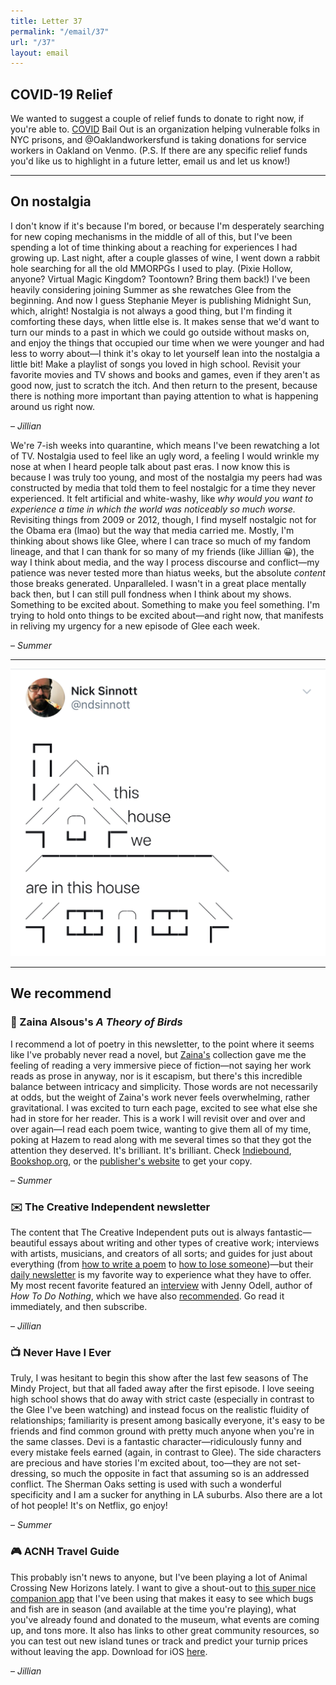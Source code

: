 ```yaml
---
title: Letter 37
permalink: "/email/37"
url: "/37"
layout: email
---
```


## COVID-19 Relief

We wanted to suggest a couple of relief funds to donate to right now, if you're able to. [COVID](https://www.covidbailout.org) Bail Out is an organization helping vulnerable folks in NYC prisons, and @Oaklandworkersfund is taking donations for service workers in Oakland on Venmo. (P.S. If there are any specific relief funds you'd like us to highlight in a future letter, email us and let us know!)

<hr>

## On nostalgia

I don't know if it's because I'm bored, or because I'm desperately searching for new coping mechanisms in the middle of all of this, but I've been spending a lot of time thinking about a reaching for experiences I had growing up. Last night, after a couple glasses of wine, I went down a rabbit hole searching for all the old MMORPGs I used to play. (Pixie Hollow, anyone? Virtual Magic Kingdom? Toontown? Bring them back!) I've been heavily considering joining Summer as she rewatches Glee from the beginning. And now I guess Stephanie Meyer is publishing Midnight Sun, which, alright! Nostalgia is not always a good thing, but I'm finding it comforting these days, when little else is. It makes sense that we'd want to turn our minds to a past in which we could go outside without masks on, and enjoy the things that occupied our time when we were younger and had less to worry about—I think it's okay to let yourself lean into the nostalgia a little bit! Make a playlist of songs you loved in high school. Revisit your favorite movies and TV shows and books and games, even if they aren't as good now, just to scratch the itch. And then return to the present, because there is nothing more important than paying attention to what is happening around us right now.

– *Jillian*

We're 7-ish weeks into quarantine, which means I've been rewatching a lot of TV. Nostalgia used to feel like an ugly word, a feeling I would wrinkle my nose at when I heard people talk about past eras. I now know this is because I was truly too young, and most of the nostalgia my peers had was constructed by media that told them to feel nostalgic for a time they never experienced. It felt artificial and white-washy, like *why would you want to experience a time in which the world was noticeably so much worse.* Revisiting things from 2009 or 2012, though, I find myself nostalgic not for the Obama era (lmao) but the way that media carried me. Mostly, I'm thinking about shows like Glee, where I can trace so much of my fandom lineage, and that I can thank for so many of my friends (like Jillian 😀), the way I think about media, and the way I process discourse and conflict—my patience was never tested more than hiatus weeks, but the absolute *content* those breaks generated. Unparalleled. I wasn't in a great place mentally back then, but I can still pull fondness when I think about my shows. Something to be excited about. Something to make you feel something. I'm trying to hold onto things to be excited about—and right now, that manifests in reliving my urgency for a new episode of Glee each week.

– *Summer*

<hr>

<a href="https://twitter.com/ndsinnott/status/1243730543302324227">
  <img src="/assets/images/tweets/37.jpeg" class="tweet">
</a>

<hr>

## We recommend

### 📖 Zaina Alsous's *A Theory of Birds*

I recommend a lot of poetry in this newsletter, to the point where it seems like I've probably never read a novel, but [Zaina's](https://zainaalsous.com/) collection gave me the feeling of reading a very immersive piece of fiction—not saying her work reads as prose in anyway, nor is it escapism, but there's this incredible balance between intricacy and simplicity. Those words are not necessarily at odds, but the weight of Zaina's work never feels overwhelming, rather gravitational. I was excited to turn each page, excited to see what else she had in store for her reader. This is a work I will revisit over and over and over again—I read each poem twice, wanting to give them all of my time, poking at Hazem to read along with me several times so that they got the attention they deserved. It's brilliant. It's brilliant. Check [Indiebound](https://www.indiebound.org/book/9781682261040), [Bookshop.org](https://bookshop.org/books/a-theory-of-birds-poems/9781682261040), or the [publisher's website](https://www.uapress.com/product/a-theory-of-birds/) to get your copy.

– *Summer*

### ✉️ The Creative Independent newsletter

The content that The Creative Independent puts out is always fantastic—beautiful essays about writing and other types of creative work; interviews with artists, musicians, and creators of all sorts; and guides for just about everything (from [how to write a poem](https://thecreativeindependent.com/guides/how-to-write-a-poem/) to [how to lose someone](https://thecreativeindependent.com/guides/how-to-lose-someone/))—but their [daily newsletter](https://thecreativeindependent.com/) is my favorite way to experience what they have to offer. My most recent favorite featured an [interview](https://thecreativeindependent.com/people/jenny-odell-on-taking-the-time-you-need-to-notice-think-and-grow/) with Jenny Odell, author of *How To Do Nothing*, which we have also [recommended](https://letterstosummer.com/31). Go read it immediately, and then subscribe.

– *Jillian*

### 📺 Never Have I Ever

Truly, I was hesitant to begin this show after the last few seasons of The Mindy Project, but that all faded away after the first episode. I love seeing high school shows that do away with strict caste (especially in contrast to the Glee I've been watching) and instead focus on the realistic fluidity of relationships; familiarity is present among basically everyone, it's easy to be friends and find common ground with pretty much anyone when you're in the same classes. Devi is a fantastic character—ridiculously funny and every mistake feels earned (again, in contrast to Glee). The side characters are precious and have stories I'm excited about, too—they are not set-dressing, so much the opposite in fact that assuming so is an addressed conflict. The Sherman Oaks setting is used with such a wonderful specificity and I am a sucker for anything in LA suburbs. Also there are a lot of hot people! It's on Netflix, go enjoy!

– *Summer*

### 🎮 ACNH Travel Guide

This probably isn't news to anyone, but I've been playing a lot of Animal Crossing New Horizons lately. I want to give a shout-out to [this super nice companion app](http://acnhtravelguide.com) that I've been using that makes it easy to see which bugs and fish are in season (and available at the time you're playing), what you've already found and donated to the museum, what events are coming up, and tons more. It also has links to other great community resources, so you can test out new island tunes or track and predict your turnip prices without leaving the app. Download for iOS [here](https://apps.apple.com/app/id1502818559).

– *Jillian*
